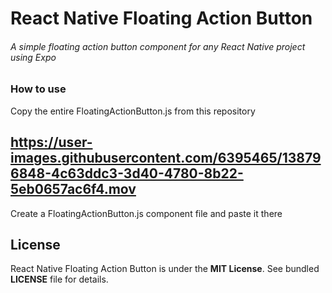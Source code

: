 # React Native Floating Action Button

###### A simple floating action button component for any React Native project using Expo

### How to use
Copy the entire FloatingActionButton.js from this repository

https://user-images.githubusercontent.com/6395465/138796848-4c63ddc3-3d40-4780-8b22-5eb0657ac6f4.mov
---
Create a FloatingActionButton.js component file and paste it there


## License

React Native Floating Action Button is under the **MIT License**. See bundled **LICENSE** file for details.
